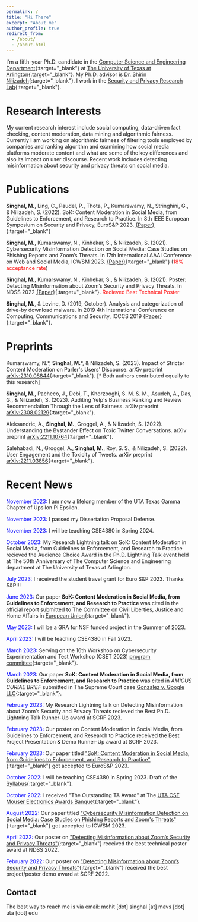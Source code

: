 ```yaml
---
permalink: /
title: "Hi There"
excerpt: "About me"
author_profile: true
redirect_from: 
  - /about/
  - /about.html
---
```


I'm a fifth-year Ph.D. candidate in the [Computer Science and Engineering Department](https://www.uta.edu/academics/schools-colleges/engineering/academics/departments/cse){:target="_blank"} at [The University of Texas at Arlington](https://www.uta.edu/){:target="_blank"}. My Ph.D. advisor is [Dr. Shirin Nilizadeh](https://www.uta.edu/academics/faculty/profile?username=nilizadehs){:target="_blank"}. I work in the [Security and Privacy Research Lab](https://sprlab.uta.edu/){:target="_blank"}.



Research Interests
======
My current research interest include social computing, data-driven fact checking, content moderation, data mining and algorithmic fairness. Currently I am working on algorithmic fairness of filtering tools employed by companies and ranking algorithm and examining how social media platforms moderate content and what are some of the key differences and also its impact on user discourse. Recent work includes detecting misinformation about security and privacy threats on social media. 

Publications
======
**Singhal, M.**, Ling, C., Paudel, P., Thota, P., Kumarswamy, N., Stringhini, G., & Nilizadeh, S. (2022). SoK: Content Moderation in Social Media, from Guidelines to Enforcement, and Research to Practice. In 8th IEEE European Symposium on Security and Privacy, EuroS&P 2023. [{Paper}](https://ieeexplore.ieee.org/document/10190527){:target="_blank"}

**Singhal, M.**, Kumarswamy, N., Kinhekar, S., & Nilizadeh, S. (2021). Cybersecurity Misinformation Detection on Social Media: Case Studies on Phishing Reports and Zoom’s Threats. In 17th International AAAI Conference on Web and Social Media, ICWSM 2023. [{Paper}](https://ojs.aaai.org/index.php/ICWSM/article/view/22189/21968){:target="_blank"} (<span style="color:red">18% acceptance rate</span>)

**Singhal, M.**, Kumarswamy, N., Kinhekar, S., & Nilizadeh, S. (2021). Poster: Detecting Misinformation about Zoom’s Security and Privacy Threats. In NDSS 2022 [{Paper}](https://www.ndss-symposium.org/wp-content/uploads/NDSS2022Poster_paper_25.pdf){:target="_blank"}. <span style="color:red">Recieved Best Technical Poster</span>

**Singhal, M.**, & Levine, D. (2019, October). Analysis and categorization of drive-by download malware. In 2019 4th International Conference on Computing, Communications and Security, ICCCS 2019 [{Paper}](https://ieeexplore.ieee.org/abstract/document/8888147){:target="_blank"}.


Preprints
======
Kumarswamy, N.\*, **Singhal, M.**\*, & Nilizadeh, S. (2023). Impact of Stricter Content Moderation on Parler's Users' Discourse. arXiv preprint [   arXiv:2310.08844](https://arxiv.org/pdf/2310.08844.pdf){:target="_blank"}. [\* Both authors contributed equally to this research]

**Singhal, M.**, Pacheco, J., Debi, T., Khorzooghi, S. M. S. M., Asudeh, A., Das, G., & Nilizadeh, S. (2023). Auditing Yelp's Business Ranking and Review Recommendation Through the Lens of Fairness. arXiv preprint [arXiv:2308.02129](https://arxiv.org/pdf/2308.02129.pdf){:target="_blank"}.

Aleksandric, A., **Singhal, M.**, Groggel, A., & Nilizadeh, S. (2022). Understanding the Bystander Effect on Toxic Twitter Conversations. arXiv preprint [arXiv:2211.10764](https://arxiv.org/pdf/2211.10764.pdf){:target="_blank"}.

Salehabadi, N., Groggel, A., **Singhal, M.**, Roy, S. S., & Nilizadeh, S. (2022). User Engagement and the Toxicity of Tweets. arXiv preprint [arXiv:2211.03856](https://arxiv.org/pdf/2211.03856.pdf){:target="_blank"}.


Recent News
======

<span style="color:blue">November 2023:</span> I am now a lifelong member of the UTA Texas Gamma Chapter of Upsilon Pi Epsilon.

<span style="color:blue">November 2023:</span> I passed my Dissertation Proposal Defense. 

<span style="color:blue">November 2023:</span> I will be teaching CSE4380 in Spring 2024.

<span style="color:blue">October 2023:</span> My Research Lightning talk on SoK: Content Moderation in Social Media, from Guidelines to Enforcement, and Research to Practice recieved the Audience Choice Award in the Ph.D. Lightning Talk event held at The 50th Anniversary of The Computer Science and Engineering department at The University of Texas at Arlington.

<span style="color:blue">July 2023:</span> I received the student travel grant for Euro S&P 2023. Thanks S&P!!!

<span style="color:blue">June 2023:</span> Our paper **SoK: Content Moderation in Social Media, from Guidelines to Enforcement, and Research to Practice** was cited in the official report submitted to The Committee on Civil Liberties, Justice and Home Affairs in [European Union](https://www.europarl.europa.eu/RegData/etudes/STUD/2023/743400/IPOL_STU(2023)743400_EN.pdf){:target="_blank"}.

<span style="color:blue">May 2023:</span> I will be a GRA for NSF funded project in the Summer of 2023.

<span style="color:blue">April 2023:</span> I will be teaching CSE4380 in Fall 2023.

<span style="color:blue">March 2023:</span> Serving on the 16th Workshop on Cybersecurity Experimentation and Test Workshop (CSET 2023) [program committee](https://cset23.isi.edu/about.html){:target="_blank"}. 

<span style="color:blue">March 2023:</span> Our paper **SoK: Content Moderation in Social Media, from Guidelines to Enforcement, and Research to Practice** was cited in *AMICUS CURIAE BRIEF* submitted in The Supreme Court case [Gonzalez v. Google LLC](https://www.supremecourt.gov/DocketPDF/21/21-1333/252575/20230119091316985_Amicus%20Brief%20Developers%20Alliance.pdf){:target="_blank"}.

<span style="color:blue">February 2023:</span> My Research Lightning talk on Detecting Misinformation about Zoom’s Security and Privacy Threats recieved the Best Ph.D. Lightning Talk Runner-Up award at SCRF 2023.

<span style="color:blue">February 2023:</span> Our poster on Content Moderation in Social Media, from Guidelines to Enforcement, and Research to Practice received the Best Project Presentation & Demo Runner-Up award at SCRF 2023.

<span style="color:blue">February 2023:</span> Our paper titled ["SoK: Content Moderation in Social Media, from Guidelines to Enforcement, and Research to Practice"](https://arxiv.org/pdf/2206.14855.pdf){:target="_blank"} got accepted to EuroS&P 2023.

<span style="color:blue">October 2022:</span> I will be teaching CSE4380 in Spring 2023. Draft of the [Syllabus](http://msinghal10.github.io/files/CSE-4380-2023Spring-Syllabus.pdf){:target="_blank"}.

<span style="color:blue">October 2022:</span> I received "The Outstanding TA Award" at The [UTA CSE Mouser Electronics Awards Banquet](https://www.facebook.com/cseutarlington/photos/a.8170724059667577/8170653603007956){:target="_blank"}.

<span style="color:blue">August 2022:</span> Our paper titled ["Cybersecurity Misinformation Detection on Social Media: Case Studies on Phishing Reports and Zoom's Threats"](https://arxiv.org/pdf/2110.12296.pdf){:target="_blank"} got accepted to ICWSM 2023.

<span style="color:blue">April 2022:</span> Our poster on ["Detecting Misinformation about Zoom’s Security and Privacy Threats"](https://twitter.com/NDSSSymposium/status/1519349732283273216){:target="_blank"} received the best technical poster award at NDSS 2022.

<span style="color:blue">February 2022:</span> Our poster on ["Detecting Misinformation about Zoom’s Security and Privacy Threats"](https://uta.engineering/scrf/presentations.php){:target="_blank"} received the best project/poster demo award at SCRF 2022.


Contact
------
The best way to reach me is via email: mohit [dot] singhal [at] mavs [dot] uta [dot] edu
